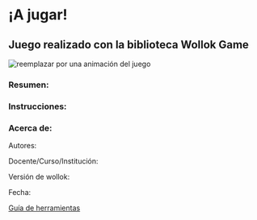 # ¡A jugar! 

## Juego realizado con la biblioteca Wollok Game

![reemplazar por una animación del juego](https://drive.google.com/file/d/1pwWrtJ7i89aqMlF51U0yKR5sgk8uCOTP/view?usp=sharing)

### Resumen:


### Instrucciones:


### Acerca de:

Autores:

Docente/Curso/Institución:

Versión de wollok:

Fecha:

[Guía de herramientas](https://www.wollok.org/documentacion/conceptos/)

